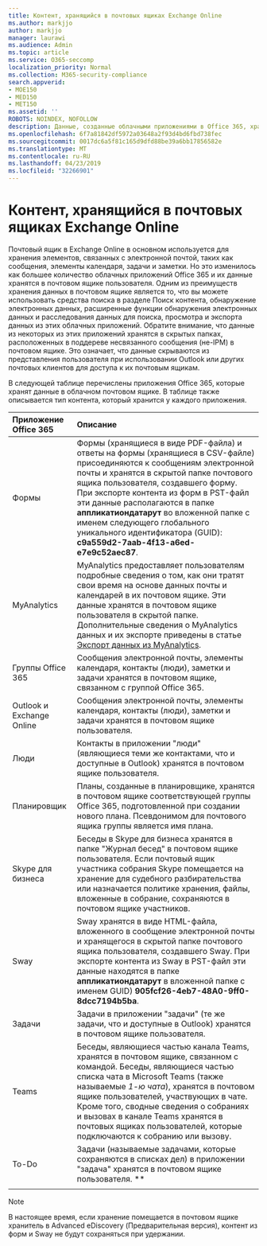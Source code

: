 ```yaml
---
title: Контент, хранящийся в почтовых ящиках Exchange Online
ms.author: markjjo
author: markjjo
manager: laurawi
ms.audience: Admin
ms.topic: article
ms.service: O365-seccomp
localization_priority: Normal
ms.collection: M365-security-compliance
search.appverid:
- MOE150
- MED150
- MET150
ms.assetid: ''
ROBOTS: NOINDEX, NOFOLLOW
description: Данные, созданные облачными приложениями в Office 365, хранятся в почтовом ящике Exchange Online пользователя в Microsoft Cloud.
ms.openlocfilehash: 6f7a81842df5972a03648a2f93d4bd6fbd738fec
ms.sourcegitcommit: 0017dc6a5f81c165d9dfd88be39a6bb17856582e
ms.translationtype: MT
ms.contentlocale: ru-RU
ms.lasthandoff: 04/23/2019
ms.locfileid: "32266901"
---
```

# <a name="content-stored-in-exchange-online-mailboxes"></a>Контент, хранящийся в почтовых ящиках Exchange Online

Почтовый ящик в Exchange Online в основном используется для хранения элементов, связанных с электронной почтой, таких как сообщения, элементы календаря, задачи и заметки. Но это изменилось как большее количество облачных приложений Office 365 и их данные хранятся в почтовом ящике пользователя. Одним из преимуществ хранения данных в почтовом ящике является то, что вы можете использовать средства поиска в разделе Поиск контента, обнаружение электронных данных, расширенные функции обнаружения электронных данных и расследования данных для поиска, просмотра и экспорта данных из этих облачных приложений. Обратите внимание, что данные из некоторых из этих приложений хранятся в скрытых папках, расположенных в поддереве несвязанного сообщения (не-IPM) в почтовом ящике. Это означает, что данные скрываются из представления пользователя при использовании Outlook или других почтовых клиентов для доступа к их почтовым ящикам.

В следующей таблице перечислены приложения Office 365, которые хранят данные в облачном почтовом ящике. В таблице также описывается тип контента, который хранится у каждого приложения.

|Приложение Office 365  |Описание  |
|:---------|:---------|
|Формы     <br/> |Формы (хранящиеся в виде PDF-файла) и ответы на формы (хранящиеся в CSV-файле) присоединяются к сообщениям электронной почты и хранятся в скрытой папке почтового ящика пользователя, создавшего форму. При экспорте контента из форм в PST-файл эти данные располагаются в папке **аппликатиондатарут** во вложенной папке с именем следующего глобального уникального идентификатора (GUID): **c9a559d2-7aab-4f13-a6ed-e7e9c52aec87**.        <br/> |
|MyAnalytics    <br/> |   MyAnalytics предоставляет пользователям подробные сведения о том, как они тратят свои время на основе данных почты и календарей в их почтовом ящике. Эти данные хранятся в почтовом ящике пользователя в скрытой папке. Дополнительные сведения о MyAnalytics данных и их экспорте приведены в статье [Экспорт данных из MyAnalytics](manage-gdpr-data-subject-requests-with-the-dsr-case-tool.md#exporting-data-from-myanalytics-and-the-office-roaming-service).      <br/> |
|Группы Office 365    <br/>|  Сообщения электронной почты, элементы календаря, контакты (люди), заметки и задачи хранятся в почтовом ящике, связанном с группой Office 365.       <br/> |
|Outlook и Exchange Online<br/>|  Сообщения электронной почты, элементы календаря, контакты (люди), заметки и задачи хранятся в почтовом ящике пользователя.       <br/> |
|Люди    <br/> |  Контакты в приложении "люди" (являющиеся теми же контактами, что и доступные в Outlook) хранятся в почтовом ящике пользователя.      <br/> |
|Планировщик     <br/> |   Планы, созданные в планировщике, хранятся в почтовом ящике соответствующей группы Office 365, подготовленной при создании нового плана. Псевдонимом для почтового ящика группы является имя плана.      <br/> |
|Skype для бизнеса    <br/>  | Беседы в Skype для бизнеса хранятся в папке "Журнал бесед" в почтовом ящике пользователя. Если почтовый ящик участника собрания Skype помещается на хранение для судебного разбирательства или назначается политике хранения, файлы, вложенные в собрание, сохраняются в почтовом ящике участников.         <br/> |
|Sway     <br/> |  Sway хранятся в виде HTML-файла, вложенного в сообщение электронной почты и хранящегося в скрытой папке почтового ящика пользователя, создавшего Sway. При экспорте контента из Sway в PST-файл эти данные находятся в папке **аппликатиондатарут** в вложенной папке с именем GUID) **905fcf26-4eb7-48A0-9ff0-8dcc7194b5ba**.       <br/> |
|Задачи    <br/> |  Задачи в приложении "задачи" (те же задачи, что и доступные в Outlook) хранятся в почтовом ящике пользователя.       <br/> |
|Teams    <br/>  |Беседы, являющиеся частью канала Teams, хранятся в почтовом ящике, связанном с командой. Беседы, являющиеся частью списка чата в Microsoft Teams (также называемые *1-ю чата*), хранятся в почтовом ящике пользователей, участвующих в чате. Кроме того, сводные сведения о собраниях и вызовах в канале Teams хранятся в почтовых ящиках пользователей, которые подключаются к собранию или вызову. <br/> | 
|To-Do  <br/> | Задачи (называемые задачами, которые сохраняются в списках дел) в приложении "задача" хранятся в почтовом ящике пользователя. **        <br/> |
||||

> [!NOTE]
> В настоящее время, если хранение помещается в почтовом ящике хранитель в Advanced eDiscovery (Предварительная версия), контент из форм и Sway не будут сохраняться при удержании. 
